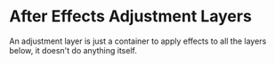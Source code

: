 # After Effects Adjustment Layers

An adjustment layer is just a container to apply effects to all the layers below, it doesn't do anything itself.
